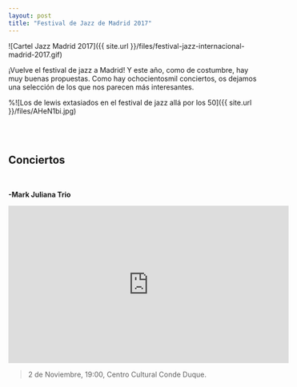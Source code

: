 ```yaml
---
layout: post
title: "Festival de Jazz de Madrid 2017" 
---
```



![Cartel Jazz Madrid 2017]({{ site.url }}/files/festival-jazz-internacional-madrid-2017.gif)

 
  
   
   


¡Vuelve el festival de jazz a Madrid! Y este año, como de costumbre, hay muy buenas propuestas. Como hay ochocientosmil conciertos, os dejamos una selección de los que nos parecen más interesantes. 



%![Los de lewis extasiados en el festival de jazz allá por los 50]({{ site.url }}/files/AHeN1bi.jpg)

<br />

<br />

Conciertos
-------------------------------


<br />


**-Mark Juliana Trio**


<iframe width="560" height="315" src="https://www.youtube.com/embed/Au7L_kIh4p0" frameborder="0" allowfullscreen></iframe>

>2 de Noviembre, 19:00, Centro Cultural Conde Duque. 
